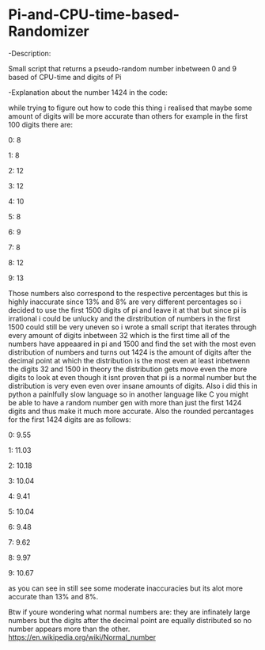 # Pi-and-CPU-time-based-Randomizer
-Description:

  Small script that returns a pseudo-random number inbetween 0 and 9 based of CPU-time and digits of Pi

-Explanation about the number 1424 in the code:

  while trying to figure out how to code this thing i realised that maybe some amount of digits will be more accurate than others for example in the first 100 digits there are:

  0: 8

  1: 8

  2: 12

  3: 12

  4: 10

  5: 8

  6: 9

  7: 8

  8: 12

  9: 13

  Those numbers also correspond to the respective percentages but this is highly inaccurate since 13% and 8% are very different percentages so i decided to use the first 1500 digits of pi and leave it at that but since pi is irrational i could be unlucky and the dirstribution of numbers in the first 1500 could still be very uneven so i wrote a small script that iterates through every amount of digits inbetween 32 which is the first time all of the numbers have appeaared in pi and 1500 and find the set with the most even distribution of numbers and turns out 1424 is the amount of digits after the decimal point at which the distribution is the most even at least inbetwenn the digits 32 and 1500 in theory the distribution gets move even the more digits to look at even though it isnt proven that pi is a normal number but the distribution is very even even over insane amounts of digits.
  Also i did this in python a painlfully slow language so in another language like C you might be able to have a random number gen with more than just the first 1424 digits and thus make it much more accurate. Also the rounded percantages for the first 1424 digits are as follows:

  0: 9.55

  1: 11.03

  2: 10.18

  3: 10.04

  4: 9.41

  5: 10.04

  6: 9.48

  7: 9.62

  8: 9.97

  9: 10.67

  as you can see in still see some moderate inaccuracies but its alot more accurate than 13% and 8%.

  Btw if youre wondering what normal numbers are:
  they are infinately large numbers but the digits after the decimal point are equally distributed so no number appears more than the other.
  https://en.wikipedia.org/wiki/Normal_number
